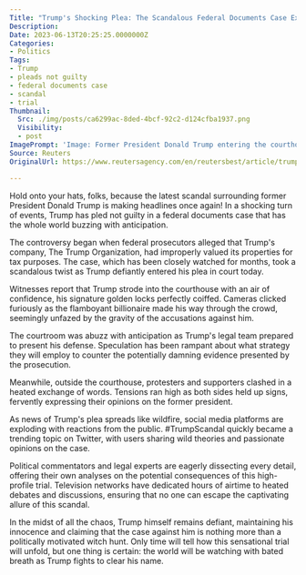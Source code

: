 ```yaml
---
Title: "Trump's Shocking Plea: The Scandalous Federal Documents Case Exposed!"
Description: 
Date: 2023-06-13T20:25:25.0000000Z
Categories:
- Politics
Tags:
- Trump
- pleads not guilty
- federal documents case
- scandal
- trial
Thumbnail:
  Src: ./img/posts/ca6299ac-8ded-4bcf-92c2-d124cfba1937.png
  Visibility:
  - post
ImagePrompt: 'Image: Former President Donald Trump entering the courthouse surrounded by a frenzy of media and supporters.'
Source: Reuters
OriginalUrl: https://www.reutersagency.com/en/reutersbest/article/trump-pleads-not-guilty-in-federal-documents-case/

---
```

Hold onto your hats, folks, because the latest scandal surrounding former President Donald Trump is making headlines once again! In a shocking turn of events, Trump has pled not guilty in a federal documents case that has the whole world buzzing with anticipation.

The controversy began when federal prosecutors alleged that Trump's company, The Trump Organization, had improperly valued its properties for tax purposes. The case, which has been closely watched for months, took a scandalous twist as Trump defiantly entered his plea in court today.

Witnesses report that Trump strode into the courthouse with an air of confidence, his signature golden locks perfectly coiffed. Cameras clicked furiously as the flamboyant billionaire made his way through the crowd, seemingly unfazed by the gravity of the accusations against him.

The courtroom was abuzz with anticipation as Trump's legal team prepared to present his defense. Speculation has been rampant about what strategy they will employ to counter the potentially damning evidence presented by the prosecution.

Meanwhile, outside the courthouse, protesters and supporters clashed in a heated exchange of words. Tensions ran high as both sides held up signs, fervently expressing their opinions on the former president.

As news of Trump's plea spreads like wildfire, social media platforms are exploding with reactions from the public. #TrumpScandal quickly became a trending topic on Twitter, with users sharing wild theories and passionate opinions on the case.

Political commentators and legal experts are eagerly dissecting every detail, offering their own analyses on the potential consequences of this high-profile trial. Television networks have dedicated hours of airtime to heated debates and discussions, ensuring that no one can escape the captivating allure of this scandal.

In the midst of all the chaos, Trump himself remains defiant, maintaining his innocence and claiming that the case against him is nothing more than a politically motivated witch hunt. Only time will tell how this sensational trial will unfold, but one thing is certain: the world will be watching with bated breath as Trump fights to clear his name.

